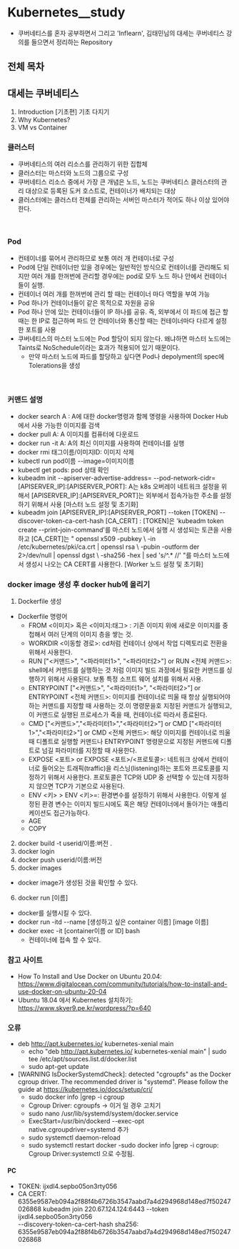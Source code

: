 # Kubernetes__study
- 쿠버네티스를 혼자 공부하면서 그리고 'Inflearn', 김태민님의 대세는 쿠버네티스 강의를 들으면서 정리하는 Repository
## 전체 목차
## 대세는 쿠버네티스
1. Introduction
[기초편] 기초 다지기
1. Why Kubernetes?
2. VM vs Container

### 클러스터
- 쿠버네티스의 여러 리소스를 관리하기 위한 집합체
- 클러스터는 마스터와 노드의 그룹으로 구성
- 쿠버네티스 리소스 중에서 가장 큰 개념은 노드, 노드는 쿠버네티스 클러스터의 관리 대상으로 등록된 도커 호스트로, 컨테이너가 배치되는 대상
- 클러스터에는 클러스터 전체를 관리하는 서버인 마스터가 적어도 하나 이상 있어야 한다.

<br>

### Pod
- 컨테이너를 묶어서 관리하므로 보통 여러 개 컨테이너로 구성
- Pod에 단일 컨테이너만 있을 경우에는 일반적인 방식으로 컨테이너를 관리해도 되지만 여러 개를 한꺼번에 관리할 경우에는 pod로 모두 노드 하나 안에서 컨테이너들이 실행.
- 컨테이너 여러 개를 한꺼번에 관리 할 때는 컨테이너 마다 역할을 부여 가능
- Pod 하나가 컨테이너들이 같은 목적으로 자원을 공유
- Pod  하나 안에 있는 컨테이너들이 IP 하나를 공유. 즉, 외부에서 이 파드에 접근 할 때는 한 IP로 접근하며 파드 안 컨테이너와 통신할 때는 컨테이너마다 다르게 설정한 포트를 사용
- 쿠버네티스의 마스터 노드에는 Pod 할당이 되지 않는다. 왜냐하면 마스터 노드에는 Taints로 NoSchedule이라는 효과가 적용되어 있기 때문이다.  
  - 만약 마스터 노드에 파드를 할당하고 싶다면 Pod나 depolyment의 spec에 Tolerations을 생성

<br>

### 커맨드 설명
  - docker search A :  A에 대한 docker명령과 함께 명령을 사용하여 Docker Hub에서 사용 가능한 이미지를 검색
  - docker pull A: A 이미지를 컴퓨터에 다운로드
  - docker run -it A: A의 최신 이미지를 사용하여 컨테이너를 실행
  - docker rmi 태그이름/이미지ID: 이미지 삭제
  - kubectl run pod이름 --image=이미지이름
  - kubectl get pods: pod 상태 확인
  - kubeadm init --apiserver-advertise-address=<A> --pod-network-cidr=[APISERVER_IP]:[APISERVER_PORT]: A는 k8s 오버레이 네트워크 설정을 위해서 [APISERVER_IP]:[APISERVER_PORT]는 외부에서 접속가능한 주소를 설정하기 위해서 사용 [마스터 노드 설정 및 초기화]
  - kubeadm join [APISERVER_IP]:[APISERVER_PORT] --token [TOKEN] --discover-token-ca-cert-hash [CA_CERT] : [TOKEN]은 'kubeadm token create --print-join-command'를 마스터 노드에서 실행 시 생성되는 토큰을 사용하고 [CA_CERT]는 
  " openssl x509 -pubkey \ -in /etc/kubernetes/pki/ca.crt | openssl rsa \ -pubin -outform der 2>/dev/null | openssl dgst \ -sha256 -hex | sed 's/^.* //' "를 마스터 노드에서 생성시 나오는 CA CERT를 사용한다. [Worker 노드 설정 및 초기화]

### docker image 생성 후 docker hub에 올리기
1. Dockerfile 생성
  -  Dockerfile  명령어
      - FROM  <이미지> 혹은 <이미지:태그> : 기존 이미지 위에 새로운 이미지를 중첩해서 여러 단계의 이미지 층을 쌓는 것.
      - WORKDIR <이동할 경로>: cd처럼 컨테이너 상에서 작업 디렉토리로 전환을 위해서 사용한다.
      - RUN ["<커맨드>", "<파라미터1>", "<파라미터2>"] or RUN <전체 커맨드>: shell에서 커맨드를 실행하는 것 처럼 이미지 빌드 과정에서 필요한 커맨드를 싱행하기 위해서 사용된다. 보통 특정 소프트 웨어 설치를 위해서 사용.
      - ENTRYPOINT ["<커맨드>", "<파라미터1>", "<파라미터2>"] or ENTRYPOINT <전체 커맨드>:  이미지를 컨테이너로 띄울 때 항상 실행되어야 하는 커맨드를 지정할 때 사용하는 것.이 명령문을호 지정된 커맨드가 실행되고, 이 커맨드로 실행된 프로세스가 죽을 때, 컨테이너로 따라서 종료된다.
      - CMD ["<커맨드>","<파라미터1>","<파라미터2>"] or CMD ["<파라미터1>","<파라미터2>"] or CMD <전체 커맨드>: 해당 이미지를 컨테이너로 띄울 때 디폴트로 실행할 커맨드나 ENTRYPOINT 명령문으로 지정된 커맨드에 디폴트로 넘길 파라미터를 지정할 때 사용한다.
      - EXPOSE <포트> or EXPOSE <포트>/<프로토콜>: 네트워크 상에서 컨테이너로 들어오는 트래픽(traffic)을 리스닝(listening)하는 포트와 프로토콜를 지정하기 위해서 사용한다. 프로토콜은 TCP와 UDP 중 선택할 수 있는데 지정하지 않으면 TCP가 기본으로 사용된다.
      - ENV <키> <VALUE>> ENV <키>=<VALUE>: 환경변수를 설정하기 위해서 사용한다. 이렇게 설정된 환경 변수는 이미지 빌드시에도 혹은 해당 컨테이너에서 돌아가는 애플리케이션도 접근가능하다.
      - AGE
      - COPY
2. docker build -t userid/이름:버전 .
3. docker login
4. docker push  userid/이름:버전
5. docker images
  - docker  image가 생성된 것을 확인할 수 있다.
6. docker run [이름]
  - docker를 실행시킬 수 있다.
  - docker run -itd --name [생성하고 싶은 container 이름] [image 이름] 
  - docker exec -it [container이름 or ID] bash
    - 컨테이너에 접속 할 수 있다.
### 참고 사이트 
  -  How To Install and Use Docker on Ubuntu 20.04: https://www.digitalocean.com/community/tutorials/how-to-install-and-use-docker-on-ubuntu-20-04
  -  Ubuntu 18.04 에서 Kubernetes 설치하기: https://www.skyer9.pe.kr/wordpress/?p=640

### 오류
- deb http://apt.kubernetes.io/ kubernetes-xenial main
  - echo "deb http://apt.kubernetes.io/ kubernetes-xenial main" | sudo tee /etc/apt/sources.list.d/docker.list
  -  sudo apt-get update
- [WARNING IsDockerSystemdCheck]: detected "cgroupfs" as the Docker cgroup driver. The recommended driver is "systemd". Please follow the guide at https://kubernetes.io/docs/setup/cri/
  -  sudo docker info |grep -i cgroup
    - Cgroup Driver: cgroupfs -> 이거 일 경우 고치기
  - sudo nano /usr/lib/systemd/system/docker.service
  - ExecStart=/usr/bin/dockerd --exec-opt native.cgroupdriver=systemd 추가
  - sudo systemctl daemon-reload
  - sudo systemctl restart docker
  -sudo docker info |grep -i cgroup: Cgroup Driver:systemctl 으로 수정됨.

#### PC
- TOKEN: ijxdl4.sepbo05on3rty056
- CA CERT: 6355e9587eb094a2f88f4b6726b3547aabd7a4d294968d148ed7f50247026868
kubeadm join 220.67.124.124:6443 --token ijxdl4.sepbo05on3rty056  \
    --discovery-token-ca-cert-hash sha256: 6355e9587eb094a2f88f4b6726b3547aabd7a4d294968d148ed7f50247026868
